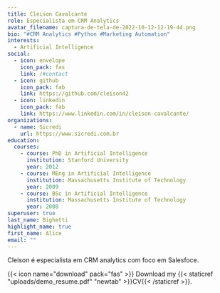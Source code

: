 ```yaml
---
title: Cleison Cavalcante
role: Especialista em CRM Analytics
avatar_filename: captura-de-tela-de-2022-10-12-12-19-44.png
bio: "#CRM Analytics #Python #Marketing Automation"
interests:
  - Artificial Intelligence
social:
  - icon: envelope
    icon_pack: fas
    link: /#contact
  - icon: github
    icon_pack: fab
    link: https://github.com/cleison42
  - icon: linkedin
    icon_pack: fab
    link: https://www.linkedin.com/in/cleison-cavalcante/
organizations:
  - name: Sicredi
    url: https://www.sicredi.com.br
education:
  courses:
    - course: PhD in Artificial Intelligence
      institution: Stanford University
      year: 2012
    - course: MEng in Artificial Intelligence
      institution: Massachusetts Institute of Technology
      year: 2009
    - course: BSc in Artificial Intelligence
      institution: Massachusetts Institute of Technology
      year: 2008
superuser: true
last_name: Bighetti
highlight_name: true
first_name: Alice
email: ""
---
```

Cleison é especialista em CRM analytics com foco em Salesfoce.

{{< icon name="download" pack="fas" >}} Download my {{< staticref "uploads/demo_resume.pdf" "newtab" >}}CV{{< /staticref >}}.